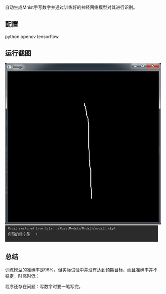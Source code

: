 自动生成Mnist手写数字并通过训练好的神经网络模型对其进行识别。
## 配置
python
opencv
tensorflow

## 运行截图
![手写数字](./pictures/HandWritten.jpg)
![识别结果](./pictures/Recognition.jpg)

## 总结
训练模型的准确率是96%，但实际试验中并没有达到预期目标，而且准确率并不稳定，时高时低；

程序还存在问题：写数字时要一笔写完。